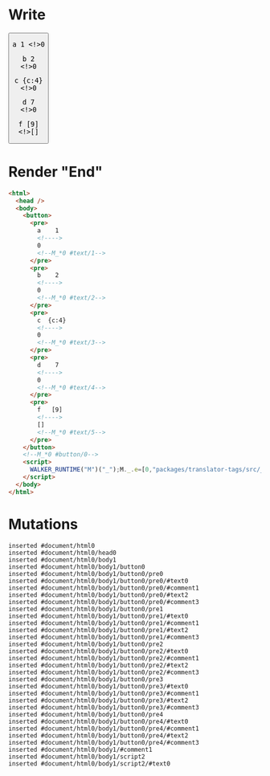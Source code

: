 # Write
  <button><pre>a    1    <!>0<!--M_*0 #text/1--></pre><pre>b    2    <!>0<!--M_*0 #text/2--></pre><pre>c  {c:4}  <!>0<!--M_*0 #text/3--></pre><pre>d    7    <!>0<!--M_*0 #text/4--></pre><pre>f   [9]   <!>[]<!--M_*0 #text/5--></pre></button><!--M_*0 #button/0--><script>WALKER_RUNTIME("M")("_");M._.e=[0,"packages/translator-tags/src/__tests__/fixtures/tag-var-destructure/template.marko_0"];M._.d=1;M._.w()</script>


# Render "End"
```html
<html>
  <head />
  <body>
    <button>
      <pre>
        a    1    
        <!---->
        0
        <!--M_*0 #text/1-->
      </pre>
      <pre>
        b    2    
        <!---->
        0
        <!--M_*0 #text/2-->
      </pre>
      <pre>
        c  {c:4}  
        <!---->
        0
        <!--M_*0 #text/3-->
      </pre>
      <pre>
        d    7    
        <!---->
        0
        <!--M_*0 #text/4-->
      </pre>
      <pre>
        f   [9]   
        <!---->
        []
        <!--M_*0 #text/5-->
      </pre>
    </button>
    <!--M_*0 #button/0-->
    <script>
      WALKER_RUNTIME("M")("_");M._.e=[0,"packages/translator-tags/src/__tests__/fixtures/tag-var-destructure/template.marko_0"];M._.d=1;M._.w()
    </script>
  </body>
</html>
```

# Mutations
```
inserted #document/html0
inserted #document/html0/head0
inserted #document/html0/body1
inserted #document/html0/body1/button0
inserted #document/html0/body1/button0/pre0
inserted #document/html0/body1/button0/pre0/#text0
inserted #document/html0/body1/button0/pre0/#comment1
inserted #document/html0/body1/button0/pre0/#text2
inserted #document/html0/body1/button0/pre0/#comment3
inserted #document/html0/body1/button0/pre1
inserted #document/html0/body1/button0/pre1/#text0
inserted #document/html0/body1/button0/pre1/#comment1
inserted #document/html0/body1/button0/pre1/#text2
inserted #document/html0/body1/button0/pre1/#comment3
inserted #document/html0/body1/button0/pre2
inserted #document/html0/body1/button0/pre2/#text0
inserted #document/html0/body1/button0/pre2/#comment1
inserted #document/html0/body1/button0/pre2/#text2
inserted #document/html0/body1/button0/pre2/#comment3
inserted #document/html0/body1/button0/pre3
inserted #document/html0/body1/button0/pre3/#text0
inserted #document/html0/body1/button0/pre3/#comment1
inserted #document/html0/body1/button0/pre3/#text2
inserted #document/html0/body1/button0/pre3/#comment3
inserted #document/html0/body1/button0/pre4
inserted #document/html0/body1/button0/pre4/#text0
inserted #document/html0/body1/button0/pre4/#comment1
inserted #document/html0/body1/button0/pre4/#text2
inserted #document/html0/body1/button0/pre4/#comment3
inserted #document/html0/body1/#comment1
inserted #document/html0/body1/script2
inserted #document/html0/body1/script2/#text0
```